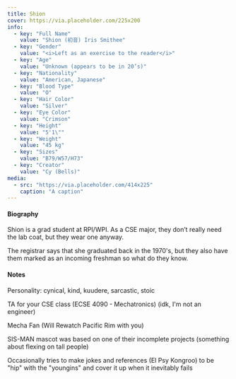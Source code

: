 ```yaml
---
title: Shion
cover: https://via.placeholder.com/225x200
info:
  - key: "Full Name"
    value: "Shion (初音) Iris Smithee"
  - key: "Gender"
    value: "<i>Left as an exercise to the reader</i>"
  - key: "Age"
    value: "Unknown (appears to be in 20’s)"
  - key: "Nationality"
    value: "American, Japanese"
  - key: "Blood Type"
    value: "O"
  - key: "Hair Color"
    value: "Silver"
  - key: "Eye Color"
    value: "Crimson"
  - key: "Height"
    value: "5'1\""
  - key: "Weight"
    value: "45 kg"
  - key: "Sizes"
    value: "B79/W57/H73"
  - key: "Creator"
    value: "Cy (Bells)"
media:
  - src: "https://via.placeholder.com/414x225"
    caption: "A caption"
---
```


#### Biography

Shion is a grad student at RPI/WPI. As a CSE major, they don’t really need the lab coat, but they wear one anyway.

The registrar says that she graduated back in the 1970's, but they also have them marked as an incoming freshman so what do they know.

#### Notes

Personality: cynical, kind, kuudere, sarcastic, stoic

TA for your CSE class (ECSE 4090 - Mechatronics) (idk, I'm not an engineer)

Mecha Fan (Will Rewatch Pacific Rim with you)

SIS-MAN mascot was based on one of their incomplete projects (something about flexing on tall people)
    
Occasionally tries to make jokes and references (El Psy Kongroo) to be "hip" with the "youngins" and cover it up when it inevitably fails
